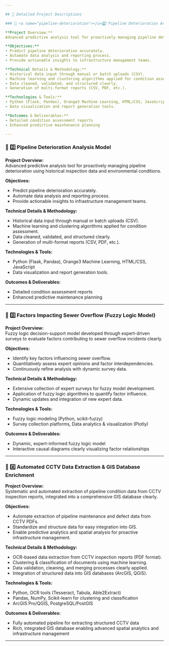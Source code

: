 ```yaml
---

## 📖 Detailed Project Descriptions

### 🔗 <a name="pipeline-deterioration"></a>2️⃣ Pipeline Deterioration Analysis Model

**Project Overview:**  
Advanced predictive analysis tool for proactively managing pipeline deterioration using historical inspection data and environmental conditions.

**Objectives:**  
- Predict pipeline deterioration accurately.
- Automate data analysis and reporting process.
- Provide actionable insights to infrastructure management teams.

**Technical Details & Methodology:**  
- Historical data input through manual or batch uploads (CSV).
- Machine learning and clustering algorithms applied for condition assessment.
- Data cleaned, validated, and structured clearly.
- Generation of multi-format reports (CSV, PDF, etc.).

**Technologies & Tools:**  
- Python (Flask, Pandas), Orange3 Machine Learning, HTML/CSS, JavaScript
- Data visualization and report generation tools.

**Outcomes & Deliverables:**  
- Detailed condition assessment reports  
- Enhanced predictive maintenance planning

---
```


### 🔗 <a name="pipeline-deterioration"></a>2️⃣ Pipeline Deterioration Analysis Model

**Project Overview:**  
Advanced predictive analysis tool for proactively managing pipeline deterioration using historical inspection data and environmental conditions.

**Objectives:**  
- Predict pipeline deterioration accurately.
- Automate data analysis and reporting process.
- Provide actionable insights to infrastructure management teams.

**Technical Details & Methodology:**  
- Historical data input through manual or batch uploads (CSV).
- Machine learning and clustering algorithms applied for condition assessment.
- Data cleaned, validated, and structured clearly.
- Generation of multi-format reports (CSV, PDF, etc.).

**Technologies & Tools:**  
- Python (Flask, Pandas), Orange3 Machine Learning, HTML/CSS, JavaScript
- Data visualization and report generation tools.

**Outcomes & Deliverables:**  
- Detailed condition assessment reports  
- Enhanced predictive maintenance planning

---

### 🔗 <a name="factors-sewer-overflow"></a>3️⃣ Factors Impacting Sewer Overflow (Fuzzy Logic Model)

**Project Overview:**  
Fuzzy logic decision-support model developed through expert-driven surveys to evaluate factors contributing to sewer overflow incidents clearly.

**Objectives:**  
- Identify key factors influencing sewer overflow.
- Quantitatively assess expert opinions and factor interdependencies.
- Continuously refine analysis with dynamic survey data.

**Technical Details & Methodology:**  
- Extensive collection of expert surveys for fuzzy model development.
- Application of fuzzy logic algorithms to quantify factor influence.
- Dynamic updates and integration of new expert data.

**Technologies & Tools:**  
- Fuzzy logic modeling (Python, scikit-fuzzy)
- Survey collection platforms, Data analytics & visualization (Plotly)

**Outcomes & Deliverables:**  
- Dynamic, expert-informed fuzzy logic model  
- Interactive causal diagrams clearly visualizing factor relationships

---

### 🔗 <a name="cctv-gis-database"></a>4️⃣ Automated CCTV Data Extraction & GIS Database Enrichment

**Project Overview:**  
Systematic and automated extraction of pipeline condition data from CCTV inspection reports, integrated into a comprehensive GIS database clearly.

**Objectives:**  
- Automate extraction of pipeline maintenance and defect data from CCTV PDFs.
- Standardize and structure data for easy integration into GIS.
- Enable predictive analytics and spatial analysis for proactive infrastructure management.

**Technical Details & Methodology:**  
- OCR-based data extraction from CCTV inspection reports (PDF format).
- Clustering & classification of documents using machine learning.
- Data validation, cleaning, and merging processes clearly applied.
- Integration of structured data into GIS databases (ArcGIS, QGIS).

**Technologies & Tools:**  
- Python, OCR tools (Tesseract, Tabula, Able2Extract)
- Pandas, NumPy, Scikit-learn for clustering and classification
- ArcGIS Pro/QGIS, PostgreSQL/PostGIS

**Outcomes & Deliverables:**  
- Fully automated pipeline for extracting structured CCTV data
- Rich, integrated GIS database enabling advanced spatial analytics and infrastructure management

---

